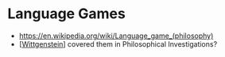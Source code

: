 # Language Games
- https://en.wikipedia.org/wiki/Language_game_(philosophy)
- [[Wittgenstein]] covered them in Philosophical Investigations?

[//begin]: # "Autogenerated link references for markdown compatibility"
[Wittgenstein]: wittgenstein "wittgenstein"
[//end]: # "Autogenerated link references"